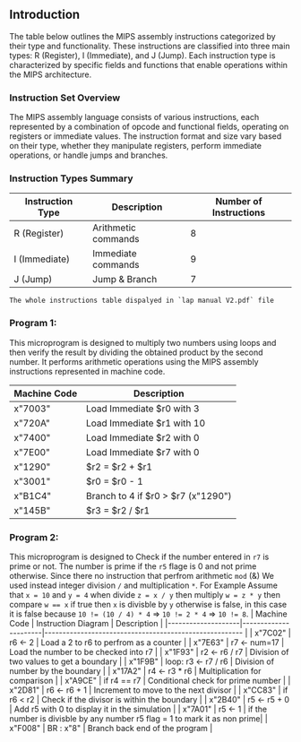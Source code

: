 ## Introduction

The table below outlines the MIPS assembly instructions categorized by their type and functionality. These instructions are classified into three main types: R (Register), I (Immediate), and J (Jump). Each instruction type is characterized by specific fields and functions that enable operations within the MIPS architecture.

### Instruction Set Overview

The MIPS assembly language consists of various instructions, each represented by a combination of opcode and functional fields, operating on registers or immediate values. The instruction format and size vary based on their type, whether they manipulate registers, perform immediate operations, or handle jumps and branches.

### Instruction Types Summary

| Instruction Type | Description        | Number of Instructions |
|------------------|--------------------|------------------------|
| R (Register)     | Arithmetic commands |            8           |
| I (Immediate)    | Immediate commands |            9           |
| J (Jump)         | Jump & Branch      |            7           |
```The whole instructions table dispalyed in `lap manual V2.pdf` file```
### Program 1:
This microprogram is designed to multiply two numbers using loops and then verify the result by dividing the obtained product by the second number. It performs arithmetic operations using the MIPS assembly instructions represented in machine code.

| Machine Code | Description                            |
|--------------|----------------------------------------|
| x"7003"      | Load Immediate $r0 with 3              |
| x"720A"      | Load Immediate $r1 with 10             |
| x"7400"      | Load Immediate $r2 with 0              |
| x"7E00"      | Load Immediate $r7 with 0              |
| x"1290"      | $r2 = $r2 + $r1                        |
| x"3001"      | $r0 = $r0 - 1                          |
| x"B1C4"      | Branch to 4 if $r0 > $r7 (x"1290")     |
| x"145B"      | $r3 = $r2 / $r1                        |

### Program 2:
This microprogram is designed to Check if the number entered in `r7` is prime or not. The number is prime if the `r5` flage is 0 and not prime otherwise. Since there no instruction that perfrom arithmetic `mod` (&) We used instead integer division `/` and multiplication `*`. For Example Assume that `x = 10` and `y = 4` when divide `z = x / y` then multiply `w = z * y` then compare `w == x` if true then `x` is divisble by `y` otherwise is false, in this case it is false because `10 != (10 / 4) * 4` => `10 != 2 * 4` => `10 != 8`.
|    Machine Code    | Instruction Diagram  |                     Description                        |
|--------------------|----------------------|------------------------------------------------------- |
| x"7C02"            | r6 <- 2              | Load a 2 to r6 to perfrom as a counter                 |
| x"7E63"            | r7 <- num=17         | Load the number to be checked into r7                  |
| x"1F93"            | r2 <- r6 / r7        | Division of two values to get a boundary               |
| x"1F9B"            | loop: r3 <- r7 / r6  | Division of number by the boundary                     |
| x"17A2"            | r4 <- r3 * r6        | Multiplication for comparison                          |
| x"A9CE"            | if r4 == r7          | Conditional check for prime number                     |
| x"2D81"            | r6 <- r6 + 1         | Increment to move to the next divisor                  |
| x"CC83"            | if r6 < r2           | Check if the divisor is within the boundary            |
| x"2B40"            | r5 <- r5 + 0         | Add r5 with 0 to display it in the simulation          |
| x"7A01"            | r5 <- 1              | if the number is divisble by any number r5 flag = 1 to mark it as non prime|
| x"F008"            | BR : x"8"            | Branch back end of the program                         |


